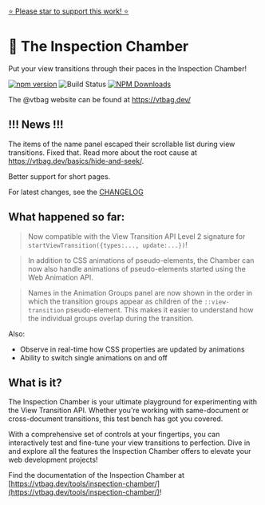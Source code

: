 [⭐️ Please star to support this work! ⭐️](https://github.com/vtbag/inspection-chamber)
# 🔬 The Inspection Chamber

Put your view transitions through their paces in the Inspection Chamber!

[![npm version](https://img.shields.io/npm/v/@vtbag/inspection-chamber/latest)](https://www.npmjs.com/package/@vtbag/inspection-chamber)
![Build Status](https://github.com/vtbag/inspection-chamber/actions/workflows/run-tests.yml/badge.svg)
[![NPM Downloads](https://img.shields.io/npm/dw/@vtbag/inspection-chamber)](https://www.npmjs.com/package/@vtbag/inspection-chamber)

The @vtbag website can be found at https://vtbag.dev/

## !!! News !!!

The items of the name panel escaped their scrollable list during view transitions. Fixed that. Read more about the root cause at https://vtbag.dev/basics/hide-and-seek/.

Better support for short pages.

For latest changes, see the [CHANGELOG](https://github.com/vtbag/inspection-chamber/blob/main/CHANGELOG.md)

## What happened so far:

> Now compatible with the View Transition API Level 2 signature for `startViewTransition({types:..., update:...})`!

> In addition to CSS animations of pseudo-elements, the Chamber can now also handle animations of pseudo-elements started using the Web Animation API.

> Names in the Animation Groups panel are now shown in the order in which the transition groups appear as children of the `::view-transition` pseudo-element. This makes it easier to understand how the individual groups overlap during the transition.

Also:
* Observe in real-time how CSS properties are updated by animations
* Ability to switch single animations on and off

## What is it?

The Inspection Chamber is your ultimate playground for experimenting with the View Transition API. Whether you're working with same-document or cross-document transitions, this test bench has got you covered.

With a comprehensive set of controls at your fingertips, you can interactively test and fine-tune your view transitions to perfection. Dive in and explore all the features the Inspection Chamber offers to elevate your web development projects!

Find the documentation of the Inspection Chamber at [https://vtbag.dev/tools/inspection-chamber/](https://vtbag.dev/tools/inspection-chamber/)!

